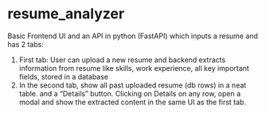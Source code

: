 # resume_analyzer
Basic Frontend UI and an API in python (FastAPI) which inputs a resume and has 2 tabs:
1. First tab: User can upload a new resume and backend extracts information
from resume like skills, work experience, all key important fields, stored in a database
2. In the second tab, show all past uploaded resume (db rows) in a neat table. and a “Details” button. 
Clicking on Details on any row, open a modal and show the extracted content in the same UI as the first tab.
